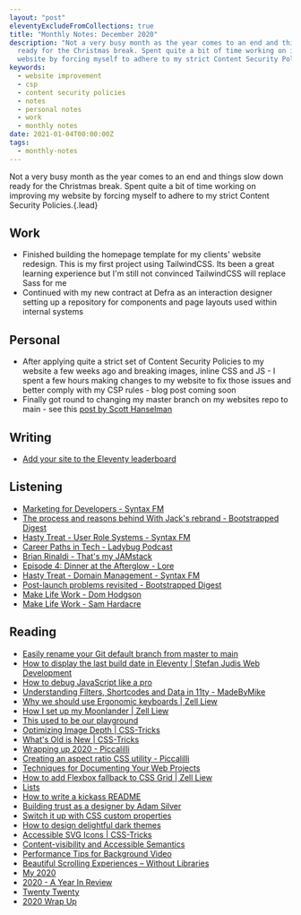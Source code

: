 ```yaml
---
layout: "post"
eleventyExcludeFromCollections: true
title: "Monthly Notes: December 2020"
description: "Not a very busy month as the year comes to an end and things slow down
  ready for the Christmas break. Spent quite a bit of time working on improving my
  website by forcing myself to adhere to my strict Content Security Policies."
keywords:
  - website improvement
  - csp
  - content security policies
  - notes
  - personal notes
  - work
  - monthly notes
date: 2021-01-04T00:00:00Z
tags:
  - monthly-notes
---
```

Not a very busy month as the year comes to an end and things slow down ready for the Christmas break. Spent quite a bit of time working on improving my website by forcing myself to adhere to my strict Content Security Policies.{.lead}

## Work

* Finished building the homepage template for my clients' website redesign. This is my first project using TailwindCSS. Its been a great learning experience but I'm still not convinced TailwindCSS will replace Sass for me
* Continued with my new contract at Defra as an interaction designer setting up a repository for components and page layouts used within internal systems

## Personal

* After applying quite a strict set of Content Security Policies to my website a few weeks ago and breaking images, inline CSS and JS - I spent a few hours making changes to my website to fix those issues and better comply with my CSP rules - blog post coming soon
* Finally got round to changing my master branch on my websites repo to main - see this [post by Scott Hanselman](https://www.hanselman.com/blog/easily-rename-your-git-default-branch-from-master-to-main)

## Writing

* [Add your site to the Eleventy leaderboard](https://www.juanfernandes.uk/blog/add-your-site-to-eleventy-leaderboard/)

## Listening

* [Marketing for Developers - Syntax FM](https://syntax.fm/show/052/marketing-for-developers)
* [The process and reasons behind With Jack's rebrand - Bootstrapped Digest](https://ashleybaxter.transistor.fm/episodes/the-process-and-reasons-behind-with-jacks-rebrand)
* [Hasty Treat - User Role Systems - Syntax FM ](https://syntax.fm/show/055/hasty-treat-user-role-systems)
* [Career Paths in Tech - Ladybug Podcast](https://www.ladybug.dev/episodes/career-paths-in-tech?rq=Career%20Paths)
* [Brian Rinaldi - That's my JAMstack](https://thatsmyjamstack.com/episodes/brian-rinaldi/)
* [Episode 4: Dinner at the Afterglow - Lore](https://www.lorepodcast.com/episodes/4)
* [Hasty Treat - Domain Management - Syntax FM](https://syntax.fm/show/053/hasty-treat-domain-management)
* [Post-launch problems revisited - Bootstrapped Digest](https://ashleybaxter.transistor.fm/episodes/post-launch-problems-revisited)
* [Make Life Work - Dom Hodgson](https://makelifeworkpodcast.com/dom-hodgson/)
* [Make Life Work - Sam Hardacre](https://makelifeworkpodcast.com/sam-hardacre/)

## Reading

* [Easily rename your Git default branch from master to main](https://www.hanselman.com/blog/easily-rename-your-git-default-branch-from-master-to-main)
* [How to display the last build date in Eleventy | Stefan Judis Web Development](https://www.stefanjudis.com/snippets/how-to-display-the-build-date-in-eleventy/ "How to display the last build date in Eleventy | Stefan Judis Web Development")
* [How to debug JavaScript like a pro](https://gomakethings.com/how-to-debug-javascript-like-a-pro/ "How to debug JavaScript like a pro")
* [Understanding Filters, Shortcodes and Data in 11ty - MadeByMike](https://www.madebymike.com.au/writing/11ty-filters-data-shortcodes/ "Understanding Filters, Shortcodes and Data in 11ty - MadeByMike")
* [Why we should use Ergonomic keyboards | Zell Liew](https://zellwk.com/blog/ergonomic-keyboard/?ck_subscriber_id=383327096 "Why we should use Ergonomic keyboards | Zell Liew")
* [How I set up my Moonlander | Zell Liew](https://zellwk.com/blog/moonlander/ "How I set up my Moonlander | Zell Liew")
* [This used to be our playground](https://colly.com/articles/this-used-to-be-our-playground "This used to be our playground")
* [Optimizing Image Depth | CSS-Tricks](https://css-tricks.com/optimizing-image-depth/ "Optimizing Image Depth | CSS-Tricks")
* [What's Old is New | CSS-Tricks](https://css-tricks.com/whats-old-is-new/ "What's Old is New | CSS-Tricks")
* [Wrapping up 2020 - Piccalilli](https://piccalil.li/blog/wrapping-up-2020/ "Wrapping up 2020 - Piccalilli")
* [Creating an aspect ratio CSS utility - Piccalilli](https://piccalil.li/tutorial/creating-an-aspect-ratio-css-utility/ "Creating an aspect ratio CSS utility - Piccalilli")
* [Techniques for Documenting Your Web Projects](https://speckyboy.com/techniques-documenting-web-projects/ "Techniques for Documenting Your Web Projects")
* [How to add Flexbox fallback to CSS Grid | Zell Liew](https://zellwk.com/blog/calendar-flexbox-fallback/ "How to add Flexbox fallback to CSS Grid | Zell Liew")
* [Lists](https://adactio.com/journal/17690 "Lists")
* [How to write a kickass README](https://dev.to/scottydocs/how-to-write-a-kickass-readme-5af9 "How to write a kickass README")
* [Building trust as a designer by Adam Silver](https://adamsilver.io/blog/building-trust-as-a-designer/ "Building trust as a designer by Adam Silver")
* [Switch it up with CSS custom properties](https://css.christmas/2019/2 "Switch it up with CSS custom properties")
* [How to design delightful dark themes](https://blog.superhuman.com/how-to-design-delightful-dark-themes/ "How to design delightful dark themes")
* [Accessible SVG Icons | CSS-Tricks](https://css-tricks.com/accessible-svg-icons/ "Accessible SVG Icons | CSS-Tricks")
* [Content-visibility and Accessible Semantics](https://dev.to/marcysutton/content-visibility-and-accessible-semantics-2994 "Content-visibility and Accessible Semantics")
* [Performance Tips for Background Video](https://calendar.perfplanet.com/2019/performance-tips-for-background-video/ "Performance Tips for Background Video")
* [Beautiful Scrolling Experiences – Without Libraries](https://24ways.org/2019/beautiful-scrolling-experiences-without-libraries/ "Beautiful Scrolling Experiences – Without Libraries")
* [My 2020](https://remysharp.com/2020/12/31/my-2020 "My 2020")
* [2020 - A Year In Review](https://www.tomhirst.com/2020-a-year-in-review/ "2020 - A Year In Review")
* [Twenty Twenty](https://daverupert.com/2020/12/twenty-twenty/ "Twenty Twenty")
* [2020 Wrap Up](https://www.richard-bell.co.uk/posts/2020/ "2020 Wrap Up")
